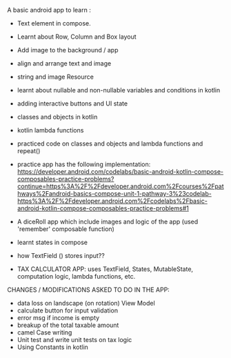 A basic android app to learn :
- Text element in compose.
- Learnt about Row, Column and Box layout
- Add image to the background / app
- align and arrange text and image
- string and image Resource

- learnt about nullable and non-nullable variables and conditions in kotlin
- adding interactive buttons and UI state
- classes and objects in kotlin

- kotlin lambda functions
- practiced code on classes and objects and lambda functions and repeat()

- practice app has the following implementation: https://developer.android.com/codelabs/basic-android-kotlin-compose-composables-practice-problems?continue=https%3A%2F%2Fdeveloper.android.com%2Fcourses%2Fpathways%2Fandroid-basics-compose-unit-1-pathway-3%23codelab-https%3A%2F%2Fdeveloper.android.com%2Fcodelabs%2Fbasic-android-kotlin-compose-composables-practice-problems#1
  
- A diceRoll app which include images and logic of the app (used 'remember' composable function)
- learnt states in compose
- how TextField () stores input??

- TAX CALCULATOR APP: uses TextField, States, MutableState, computation logic, lambda functions, etc.

CHANGES / MODIFICATIONS ASKED TO DO IN THE APP:
- data loss on landscape (on rotation) View Model
- calculate button for input validation
- error msg if income is empty
- breakup of the total taxable amount
- camel Case writing
- Unit test and write unit tests on tax logic
- Using Constants in kotlin

 
